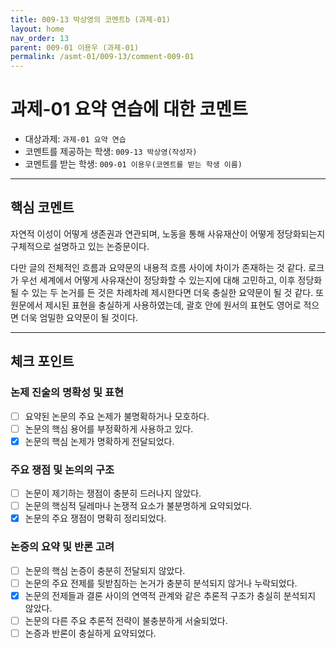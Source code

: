 ```yaml
---
title: 009-13 박상영의 코멘트b (과제-01) 
layout: home
nav_order: 13
parent: 009-01 이용우 (과제-01)
permalink: /asmt-01/009-13/comment-009-01
---
```


# 과제-01 요약 연습에 대한 코멘트

- 대상과제: `과제-01 요약 연습`
- 코멘트를 제공하는 학생: `009-13 박상영(작성자)` 
- 코멘트를 받는 학생: `009-01 이용우(코멘트를 받는 학생 이름)` 


---

## 핵심 코멘트

자연적 이성이 어떻게 생존권과 연관되며, 노동을 통해 사유재산이 어떻게 정당화되는지 구체적으로 설명하고 있는 논증문이다.

다만 글의 전체적인 흐름과 요약문의 내용적 흐름 사이에 차이가 존재하는 것 같다. 로크가 우선 세계에서 어떻게 사유재산이 정당화할 수 있는지에 대해 고민하고, 이후 정당화될 수 있는 두 논거를 든 것은 차례차례 제시한다면 더욱 충실한 요약문이 될 것 같다. 또 원문에서 제시된 표현을 충실하게 사용하였는데, 괄호 안에 원서의 표현도 영어로 적으면 더욱 엄밀한 요약문이 될 것이다.

---

## 체크 포인트

### 논제 진술의 명확성 및 표현  
- [ ] 요약된 논문의 주요 논제가 불명확하거나 모호하다.  
- [ ] 논문의 핵심 용어를 부정확하게 사용하고 있다.  
- [x] 논문의 핵심 논제가 명확하게 전달되었다.  

### 주요 쟁점 및 논의의 구조  
- [ ] 논문이 제기하는 쟁점이 충분히 드러나지 않았다.  
- [ ] 논문의 핵심적 딜레마나 논쟁적 요소가 불분명하게 요약되었다.  
- [x] 논문의 주요 쟁점이 명확히 정리되었다.  

### 논증의 요약 및 반론 고려  
- [ ] 논문의 핵심 논증이 충분히 전달되지 않았다.  
- [ ] 논문의 주요 전제를 뒷받침하는 논거가 충분히 분석되지 않거나 누락되었다.  
- [x] 논문의 전제들과 결론 사이의 연역적 관계와 같은 추론적 구조가 충실히 분석되지 않았다.  
- [ ] 논문의 다른 주요 추론적 전략이 불충분하게 서술되었다.
- [ ] 논증과 반론이 충실하게 요약되었다. 